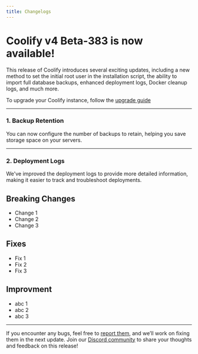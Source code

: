 ```yaml
---
title: Changelogs
---
```


# Coolify v4 Beta-383 is now available! 
This release of Coolify introduces several exciting updates, including a new method to set the initial root user in the installation script, the ability to import full database backups, enhanced deployment logs, Docker cleanup logs, and much more.

To upgrade your Coolify instance, follow the [upgrade guide](/upgrade)

---

### 1. Backup Retention
You can now configure the number of backups to retain, helping you save storage space on your servers.

<ZoomableImage src="/docs/images/changelogs/v4-beta-383/backup-retention.webp" />

---

### 2. Deployment Logs
We've improved the deployment logs to provide more detailed information, making it easier to track and troubleshoot deployments.

<ZoomableImage src="/docs/images/changelogs/v4-beta-383/deployment-logs.webp" />


## Breaking Changes
- Change 1
- Change 2
- Change 3

## Fixes
- Fix 1
- Fix 2
- Fix 3

## Improvment
- abc 1
- abc 2
- abc 3


---


If you encounter any bugs, feel free to [report them](https://github.com/coollabsio/coolify/issues), and we’ll work on fixing them in the next update. Join our [Discord community](https://discord.gg/coolify) to share your thoughts and feedback on this release!